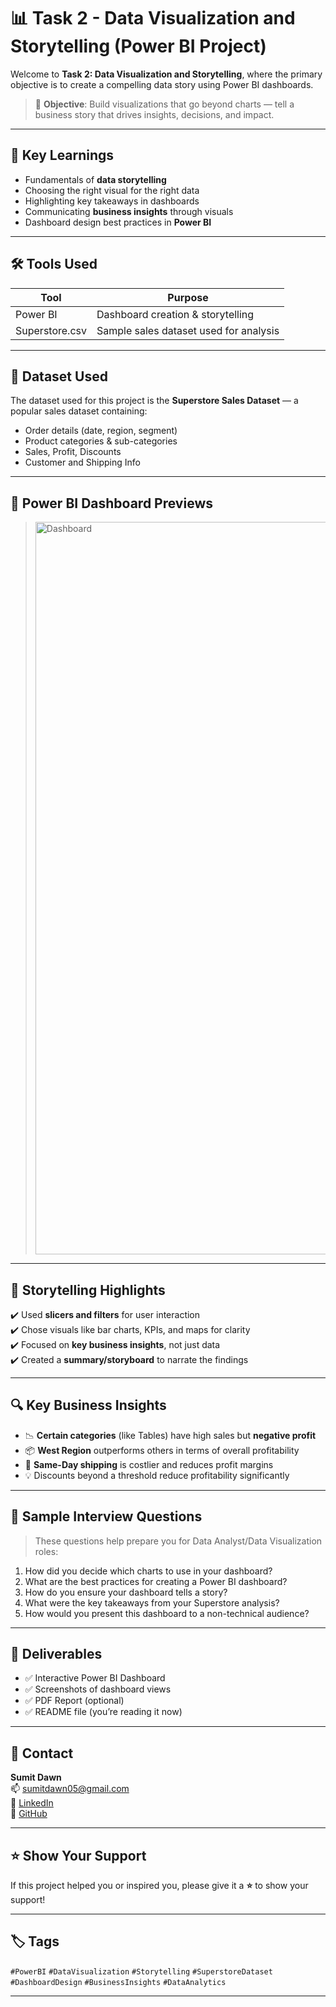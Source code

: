 # 📊 Task 2 - Data Visualization and Storytelling (Power BI Project)

Welcome to **Task 2: Data Visualization and Storytelling**, where the primary objective is to create a compelling data story using Power BI dashboards.

> 🎯 **Objective**: Build visualizations that go beyond charts — tell a business story that drives insights, decisions, and impact.

---

## 🧠 Key Learnings

- Fundamentals of **data storytelling**
- Choosing the right visual for the right data
- Highlighting key takeaways in dashboards
- Communicating **business insights** through visuals
- Dashboard design best practices in **Power BI**

---

## 🛠️ Tools Used

| Tool     | Purpose                     |
|----------|-----------------------------|
| Power BI | Dashboard creation & storytelling |
| Superstore.csv | Sample sales dataset used for analysis |

---
## 📌 Dataset Used

The dataset used for this project is the **Superstore Sales Dataset** — a popular sales dataset containing:

- Order details (date, region, segment)
- Product categories & sub-categories
- Sales, Profit, Discounts
- Customer and Shipping Info

---

## 📸 Power BI Dashboard Previews

> <img width="2070" height="1172" alt="Dashboard" src="https://github.com/user-attachments/assets/87ab94c9-cc47-48ba-afb2-5f883064388e" />


---

## 🧩 Storytelling Highlights

✔️ Used **slicers and filters** for user interaction  
✔️ Chose visuals like bar charts, KPIs, and maps for clarity  
✔️ Focused on **key business insights**, not just data  
✔️ Created a **summary/storyboard** to narrate the findings  

---

## 🔍 Key Business Insights

- 📉 **Certain categories** (like Tables) have high sales but **negative profit**
- 📦 **West Region** outperforms others in terms of overall profitability
- 🚚 **Same-Day shipping** is costlier and reduces profit margins
- 💡 Discounts beyond a threshold reduce profitability significantly

---

## 💼 Sample Interview Questions

> These questions help prepare you for Data Analyst/Data Visualization roles:

1. How did you decide which charts to use in your dashboard?
2. What are the best practices for creating a Power BI dashboard?
3. How do you ensure your dashboard tells a story?
4. What were the key takeaways from your Superstore analysis?
5. How would you present this dashboard to a non-technical audience?

---

## 🧾 Deliverables

- ✅ Interactive Power BI Dashboard
- ✅ Screenshots of dashboard views
- ✅ PDF Report (optional)
- ✅ README file (you’re reading it now)

---

## 📧 Contact

**Sumit Dawn**  
📫 [sumitdawn05@gmail.com](mailto:sumitdawn05@gmail.com)  
🔗 [LinkedIn](https://www.linkedin.com/in/sumit-dawn-35909025a/)  
🐙 [GitHub](https://github.com/Sumitdawn)

---

## ⭐ Show Your Support

If this project helped you or inspired you, please give it a **⭐️** to show your support!

---

## 🏷️ Tags

`#PowerBI` `#DataVisualization` `#Storytelling` `#SuperstoreDataset` `#DashboardDesign` `#BusinessInsights` `#DataAnalytics`

---

